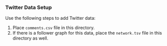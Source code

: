 ### Twitter Data Setup ###

Use the following steps to add Twitter data:

1. Place `comments.csv` file in this directory.
2. If there is a follower graph for this data, place the `network.tsv` file in this directory as well.